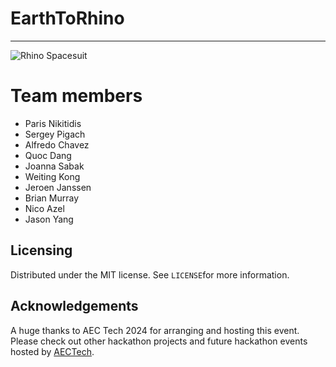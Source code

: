 # EarthToRhino
---

![Rhino Spacesuit](/Assets/Rhino%20Spacesuit_Short.gif)

# Team members
- Paris Nikitidis
- Sergey Pigach
- Alfredo Chavez
- Quoc Dang
- Joanna Sabak
- Weiting Kong
- Jeroen Janssen
- Brian Murray
- Nico Azel
- Jason Yang


## Licensing

Distributed under the MIT license. See `LICENSE`for more information.

## Acknowledgements

A huge thanks to AEC Tech 2024 for arranging and hosting this event.
Please check out other hackathon projects and future hackathon events hosted by [AECTech](https://www.aectech.us/).